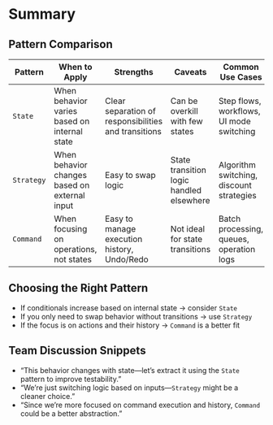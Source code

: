 # Summary

## Pattern Comparison

| Pattern    | When to Apply                                 | Strengths                                            | Caveats                                  | Common Use Cases                         |
| ---------- | --------------------------------------------- | ---------------------------------------------------- | ---------------------------------------- | ---------------------------------------- |
| `State`    | When behavior varies based on internal state  | Clear separation of responsibilities and transitions | Can be overkill with few states          | Step flows, workflows, UI mode switching |
| `Strategy` | When behavior changes based on external input | Easy to swap logic                                   | State transition logic handled elsewhere | Algorithm switching, discount strategies |
| `Command`  | When focusing on operations, not states       | Easy to manage execution history, Undo/Redo          | Not ideal for state transitions          | Batch processing, queues, operation logs |

## Choosing the Right Pattern

- If conditionals increase based on internal state → consider `State`
- If you only need to swap behavior without transitions → use `Strategy`
- If the focus is on actions and their history → `Command` is a better fit

## Team Discussion Snippets

- “This behavior changes with state—let’s extract it using the `State` pattern to improve testability.”
- “We’re just switching logic based on inputs—`Strategy` might be a cleaner choice.”
- “Since we’re more focused on command execution and history, `Command` could be a better abstraction.”
